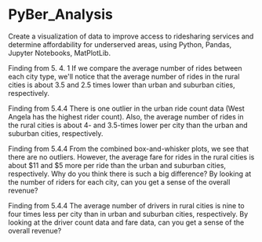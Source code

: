 # PyBer_Analysis
Create a visualization of data to improve access to ridesharing services and determine affordability for underserved areas, using Python, Pandas, Jupyter Notebooks, MatPlotLib.

Finding from 5. 4. 1
If we compare the average number of rides between each city type, we'll notice that the average number of rides in the rural cities is about 3.5 and 2.5 times lower than urban and suburban cities, respectively.

Finding from 5.4.4
There is one outlier in the urban ride count data (West Angela has the highest rider count). Also, the average number of rides in the rural cities is about 4- and 3.5-times lower per city than the urban and suburban cities, respectively.

Finding from 5.4.4
From the combined box-and-whisker plots, we see that there are no outliers. However, the average fare for rides in the rural cities is about $11 and $5 more per ride than the urban and suburban cities, respectively. Why do you think there is such a big difference? By looking at the number of riders for each city, can you get a sense of the overall revenue?

Finding from 5.4.4
The average number of drivers in rural cities is nine to four times less per city than in urban and suburban cities, respectively. By looking at the driver count data and fare data, can you get a sense of the overall revenue?


